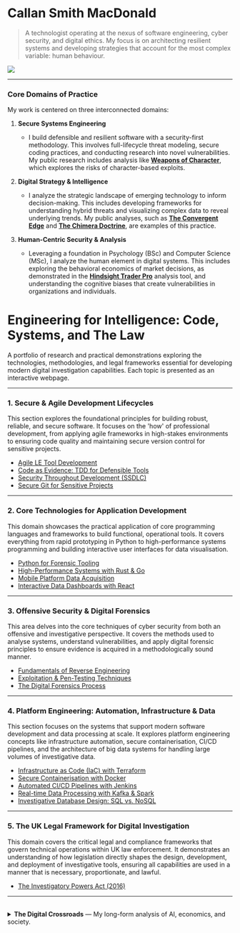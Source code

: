 # Callan Smith MacDonald

> A technologist operating at the nexus of software engineering, cyber security, and digital ethics. My focus is on architecting resilient systems and developing strategies that account for the most complex variable: human behaviour.

[<img src="https://img.shields.io/badge/Website-computerscience.engineer-blue?style=for-the-badge&logo=data:image/svg+xml;base64,PHN2ZyBmaWxsPSIjRkZGRkZGIiByb2xlPSJpbWciIHZpZXdCb3g9IjAgMCAyNCAyNCIgeG1sbnM9Imh0dHA6Ly93d3cudzMub3JnLzIwMDAvc3ZnIj48dGl0bGU+R2xvYmU8L3RpdGxlPjxwYXRoIGQ9Ik0xMiAwYTExLjk5IDEyIDAgMCAwLTEyIDEyYTExLjk5IDEyIDAgMCAwIDEyIDEyIDEyIDEyIDAgMCAwIDAtMjRtMCAyMC44MmE4LjgzIDguODMgMCAwIDEtOC44Mi04LjgzQTguODMgOC44MyAwIDAgMSAxMiAzLjEzYTguODIgOC44MiAwIDAgMSA4LjgyIDguODMgOC44MyA4LjgzIDAgMCAxLTguODIgOC44M1oiLz48cGF0aCBkPSJNMTIgMGEyOC44OCAyOC44OCAwIDAgMC0xLjc0IDI0aDMuNDhBMTguOTEgMTguOTEgMCAwIDAgMTIgMFoiLz48L3N2Zz4=" />](https://computerscience.engineer/)

---

### Core Domains of Practice

My work is centered on three interconnected domains:

1.  **Secure Systems Engineering**
    * I build defensible and resilient software with a security-first methodology. This involves full-lifecycle threat modeling, secure coding practices, and conducting research into novel vulnerabilities. My public research includes analysis like **[Weapons of Character](https://github.com/SMCallan/WOC)**, which explores the risks of character-based exploits.

2.  **Digital Strategy & Intelligence**
    * I analyze the strategic landscape of emerging technology to inform decision-making. This includes developing frameworks for understanding hybrid threats and visualizing complex data to reveal underlying trends. My public analyses, such as **[The Convergent Edge](https://smcallan.github.io/secret_states/)** and **[The Chimera Doctrine](https://smcallan.github.io/The-Chimera-Doctrine/)**, are examples of this practice.

3.  **Human-Centric Security & Analysis**
    * Leveraging a foundation in Psychology (BSc) and Computer Science (MSc), I analyze the human element in digital systems. This includes exploring the behavioral economics of market decisions, as demonstrated in the **[Hindsight Trader Pro](https://smcallan.github.io/ChronoVest/)** analysis tool, and understanding the cognitive biases that create vulnerabilities in organizations and individuals.

# Engineering for Intelligence: Code, Systems, and The Law

A portfolio of research and practical demonstrations exploring the technologies, methodologies, and legal frameworks essential for developing modern digital investigation capabilities. Each topic is presented as an interactive webpage.

---

### **1. Secure & Agile Development Lifecycles**
This section explores the foundational principles for building robust, reliable, and secure software. It focuses on the 'how' of professional development, from applying agile frameworks in high-stakes environments to ensuring code quality and maintaining secure version control for sensitive projects.

- [Agile LE Tool Development](https://smcallan.github.io/Agile-Law-Enforcement-Tool-Development/)
- [Code as Evidence: TDD for Defensible Tools](https://smcallan.github.io/Code-as-Evidence/)
- [Security Throughout Development (SSDLC)](https://smcallan.github.io/SSDLC-Security-Throughout-Development/)
- [Secure Git for Sensitive Projects](https://smcallan.github.io/Version-Control-Strategy-with-Git-for-Sensitive-Projects/)

---

### **2. Core Technologies for Application Development**
This domain showcases the practical application of core programming languages and frameworks to build functional, operational tools. It covers everything from rapid prototyping in Python to high-performance systems programming and building interactive user interfaces for data visualisation.

- [Python for Forensic Tooling](#)
- [High-Performance Systems with Rust & Go](#)
- [Mobile Platform Data Acquisition](#)
- [Interactive Data Dashboards with React](#)

---

### **3. Offensive Security & Digital Forensics**
This area delves into the core techniques of cyber security from both an offensive and investigative perspective. It covers the methods used to analyse systems, understand vulnerabilities, and apply digital forensic principles to ensure evidence is acquired in a methodologically sound manner.

- [Fundamentals of Reverse Engineering](#)
- [Exploitation & Pen-Testing Techniques](#)
- [The Digital Forensics Process](#)

---

### **4. Platform Engineering: Automation, Infrastructure & Data**
This section focuses on the systems that support modern software development and data processing at scale. It explores platform engineering concepts like infrastructure automation, secure containerisation, CI/CD pipelines, and the architecture of big data systems for handling large volumes of investigative data.

- [Infrastructure as Code (IaC) with Terraform](#)
- [Secure Containerisation with Docker](#)
- [Automated CI/CD Pipelines with Jenkins](#)
- [Real-time Data Processing with Kafka & Spark](#)
- [Investigative Database Design: SQL vs. NoSQL](#)

---

### **5. The UK Legal Framework for Digital Investigation**
This domain covers the critical legal and compliance frameworks that govern technical operations within UK law enforcement. It demonstrates an understanding of how legislation directly shapes the design, development, and deployment of investigative tools, ensuring all capabilities are used in a manner that is necessary, proportionate, and lawful.

- [The Investigatory Powers Act (2016)](#)
---
<br>

<details>
<summary><strong>The Digital Crossroads</strong> — My long-form analysis of AI, economics, and society.</summary>
<br>

> *I find myself haunted by a growing certainty that we are living through the convergence of humanity's oldest warnings about technology and power. What I see emerging in our AI-driven world isn't unprecedented—it's the fulfillment of prophecies that philosophers, economists, and social critics have been making for centuries.*

### The Spectre of Alienation
When I watch AI systems generate art that moves me or solve mathematical problems beyond my comprehension, I think of Marx's concept of alienation from the *Economic and Philosophic Manuscripts of 1844*. He warned that when we lose control over our labor and its products, we become estranged from our own humanity. Today, I witness this alienation accelerating as machines don't just replace our physical labor but begin to replicate our creativity, our problem-solving, even our capacity for beauty. The very essence of what we thought made us uniquely human is being commoditized and automated.

### The Prophecies of Scarcity and Purpose
> *"We are being afflicted with a new disease of which some readers may not yet have heard the name, but of which they will hear a great deal in the years to come—namely, technological unemployment."*
>
> — **John Maynard Keynes**, "Economic Possibilities for our Grandchildren" (1930)

Keynes saw this coming nearly a century ago. He predicted that technology would solve scarcity but leave us grappling with purposelessness. I watch young people today questioning whether it's worth developing their talents when an algorithm can outperform them, and I see Keynes' nightmare materializing.

### The Unstoppable Equation of Inequality
The inequality I observe isn't random—it follows the mathematical certainty that Thomas Piketty outlined in *Capital in the Twenty-First Century*. His formula **r > g** (returns on capital exceed economic growth) explains why wealth concentrates naturally. AI accelerates this process exponentially. Those who own the algorithms and data reap returns that dwarf anything previous generations of capitalists could imagine, while the rest of us face what Yuval Noah Harari calls becoming part of a "useless class."

I think often of Adam Smith, so frequently misquoted. In *The Theory of Moral Sentiments*, he warned that commercial society required ethical foundations and that extreme inequality would corrode the social bonds necessary for any functioning economy. I see his fears manifesting as digital platforms, described by Shoshana Zuboff in *The Age of Surveillance Capitalism*, turn our very behaviors and experiences into commodities to be harvested and sold.

### A Path Forward?
Yet I'm not resigned to this trajectory. Elinor Ostrom's Nobel Prize-winning research showed that cooperation can triumph over greed when we design the right institutions. Thinkers like Rutger Bregman propose concrete solutions like universal basic income, while David Graeber's work on "bullshit jobs" suggests we might reimagine work entirely.

What gives me pause is how the behavioral research of Daniel Kahneman and Dan Ariely reveals that our cognitive biases make us vulnerable to exploitative systems. We're predictably irrational in ways that those who design our digital environments understand and manipulate.

Standing at this crossroads, I realize that the question isn't whether technology will transform society—it already has. The question is whether we'll learn from the centuries of wisdom about power, inequality, and human nature that came before us. We have the intellectual framework to build something better. The voices of the past are calling to us, warning us, and showing us the way forward.

The choice, as it has always been, is ours to make.
</details>
